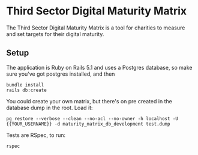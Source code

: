 # Third Sector Digital Maturity Matrix

The Third Sector Digital Maturity Matrix is a tool for charities to measure and
set targets for their digital maturity. 

## Setup

The application is Ruby on Rails 5.1 and uses a Postgres database, so make sure
you've got postgres installed, and then

    bundle install
    rails db:create

You could create your own matrix, but there's on pre created in the database dump
in the root. Load it:

    pg_restore --verbose --clean --no-acl --no-owner -h localhost -U {{YOUR_USERNAME}} -d maturity_matrix_db_development test.dump

Tests are RSpec, to run:

    rspec
